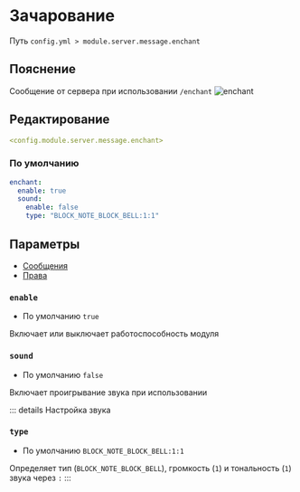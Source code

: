 # Зачарование
Путь `config.yml > module.server.message.enchant`

## Пояснение
Сообщение от сервера при использовании `/enchant`
![enchant](/enchant.png)

## Редактирование
```yaml
<config.module.server.message.enchant>
```

### По умолчанию
```yaml
enchant:
  enable: true
  sound:
    enable: false
    type: "BLOCK_NOTE_BLOCK_BELL:1:1"
```

## Параметры

- [Сообщения](/en/messages/ru_ru/module/server/message/enchant/)
- [Права](/en/permissions/module/server/message/enchant/)

### `enable`
- По умолчанию `true`

Включает или выключает работоспособность модуля

### `sound`
- По умолчанию `false`

Включает проигрывание звука при использовании

::: details Настройка звука
### `type`
- По умолчанию `BLOCK_NOTE_BLOCK_BELL:1:1`

Определяет тип (`BLOCK_NOTE_BLOCK_BELL`), громкость (`1`) и тональность (`1`) звука через `:`
:::
